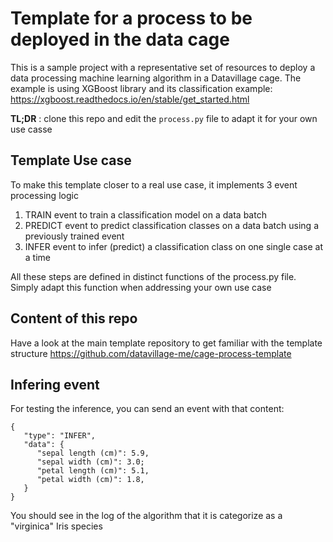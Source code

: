 # Template for a process to be deployed in the data cage

This is a sample project with a representative set of resources to deploy a data processing machine learning algorithm in a Datavillage cage.
The example is using XGBoost library and its classification example: https://xgboost.readthedocs.io/en/stable/get_started.html

__TL;DR__ : clone this repo and edit the `process.py` file to adapt it for your own use casse


## Template Use case


To make this template closer to a real use case,
it implements 3 event processing logic
 1. TRAIN event to train a classification model on a data batch
 2. PREDICT event to predict classification classes on a data batch using a previously trained event
 3. INFER event to infer (predict) a classification class on one single case at a time

All these steps are defined in distinct functions of the process.py file.
Simply adapt this function when addressing your own use case


## Content of this repo

Have a look at the main template repository to get familiar with the template structure
https://github.com/datavillage-me/cage-process-template

## Infering event

For testing the inference, you can send an event with that content:
```
{
   "type": "INFER",
   "data": {
      "sepal length (cm)": 5.9,
      "sepal width (cm)": 3.0;
      "petal length (cm)": 5.1,
      "petal width (cm)": 1.8,
   }
}
```
You should see in the log of the algorithm that it is categorize as a "virginica" Iris species
